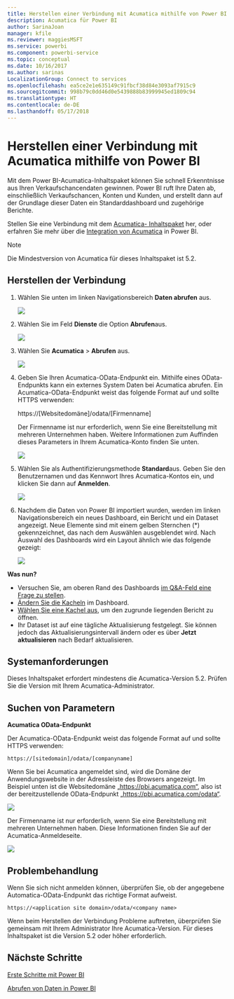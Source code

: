 ```yaml
---
title: Herstellen einer Verbindung mit Acumatica mithilfe von Power BI
description: Acumatica für Power BI
author: SarinaJoan
manager: kfile
ms.reviewer: maggiesMSFT
ms.service: powerbi
ms.component: powerbi-service
ms.topic: conceptual
ms.date: 10/16/2017
ms.author: sarinas
LocalizationGroup: Connect to services
ms.openlocfilehash: ea5ce2e1e635149c91fbcf38d84e3093af7915c9
ms.sourcegitcommit: 998b79c0dd46d0e5439888b83999945ed1809c94
ms.translationtype: HT
ms.contentlocale: de-DE
ms.lasthandoff: 05/17/2018
---
```

# <a name="connect-to-acumatica-with-power-bi"></a>Herstellen einer Verbindung mit Acumatica mithilfe von Power BI
Mit dem Power BI-Acumatica-Inhaltspaket können Sie schnell Erkenntnisse aus Ihren Verkaufschancendaten gewinnen. Power BI ruft Ihre Daten ab, einschließlich Verkaufschancen, Konten und Kunden, und erstellt dann auf der Grundlage dieser Daten ein Standarddashboard und zugehörige Berichte.

Stellen Sie eine Verbindung mit dem [Acumatica- Inhaltspaket](https://app.powerbi.com/getdata/services/acumatica) her, oder erfahren Sie mehr über die [Integration von Acumatica](https://powerbi.microsoft.com/integrations/acumatica) in Power BI.

>[!NOTE]
>Die Mindestversion von Acumatica für dieses Inhaltspaket ist 5.2.

## <a name="how-to-connect"></a>Herstellen der Verbindung
1. Wählen Sie unten im linken Navigationsbereich **Daten abrufen** aus.
   
   ![](media/service-connect-to-acumatica/getdata3.png)
2. Wählen Sie im Feld **Dienste** die Option **Abrufen**aus.
   
   ![](media/service-connect-to-acumatica/getdata2.png)
3. Wählen Sie **Acumatica** \> **Abrufen** aus.
   
   ![](media/service-connect-to-acumatica/acumatica.png)
4. Geben Sie Ihren Acumatica-OData-Endpunkt ein. Mithilfe eines OData-Endpunkts kann ein externes System Daten bei Acumatica abrufen. Ein Acumatica-OData-Endpunkt weist das folgende Format auf und sollte HTTPS verwenden:
   
     https://[Websitedomäne]/odata/[Firmenname]
   
   Der Firmenname ist nur erforderlich, wenn Sie eine Bereitstellung mit mehreren Unternehmen haben. Weitere Informationen zum Auffinden dieses Parameters in Ihrem Acumatica-Konto finden Sie unten.
   
   ![](media/service-connect-to-acumatica/parameters.png)
5. Wählen Sie als Authentifizierungsmethode **Standard**aus. Geben Sie den Benutzernamen und das Kennwort Ihres Acumatica-Kontos ein, und klicken Sie dann auf **Anmelden**.
   
    ![](media/service-connect-to-acumatica/creds2.png)
6. Nachdem die Daten von Power BI importiert wurden, werden im linken Navigationsbereich ein neues Dashboard, ein Bericht und ein Dataset angezeigt. Neue Elemente sind mit einem gelben Sternchen (\*) gekennzeichnet, das nach dem Auswählen ausgeblendet wird. Nach Auswahl des Dashboards wird ein Layout ähnlich wie das folgende gezeigt:
   
    ![](media/service-connect-to-acumatica/dashboard.png)

**Was nun?**

* Versuchen Sie, am oberen Rand des Dashboards [im Q&A-Feld eine Frage zu stellen](power-bi-q-and-a.md).
* [Ändern Sie die Kacheln](service-dashboard-edit-tile.md) im Dashboard.
* [Wählen Sie eine Kachel aus](service-dashboard-tiles.md), um den zugrunde liegenden Bericht zu öffnen.
* Ihr Dataset ist auf eine tägliche Aktualisierung festgelegt. Sie können jedoch das Aktualisierungsintervall ändern oder es über **Jetzt aktualisieren** nach Bedarf aktualisieren.

## <a name="system-requirements"></a>Systemanforderungen
Dieses Inhaltspaket erfordert mindestens die Acumatica-Version 5.2. Prüfen Sie die Version mit Ihrem Acumatica-Administrator.

## <a name="finding-parameters"></a>Suchen von Parametern
**Acumatica OData-Endpunkt**

Der Acumatica-OData-Endpunkt weist das folgende Format auf und sollte HTTPS verwenden:

    https://[sitedomain]/odata/[companyname]

Wenn Sie bei Acumatica angemeldet sind, wird die Domäne der Anwendungswebsite in der Adressleiste des Browsers angezeigt. Im Beispiel unten ist die Websitedomäne „https://pbi.acumatica.com“, also ist der bereitzustellende OData-Endpunkt „https://pbi.acumatica.com/odata“.

 ![](media/service-connect-to-acumatica/url.png)

Der Firmenname ist nur erforderlich, wenn Sie eine Bereitstellung mit mehreren Unternehmen haben. Diese Informationen finden Sie auf der Acumatica-Anmeldeseite.

![](media/service-connect-to-acumatica/signin2.png)

## <a name="troubleshooting"></a>Problembehandlung
Wenn Sie sich nicht anmelden können, überprüfen Sie, ob der angegebene Automatica-OData-Endpunkt das richtige Format aufweist.

    https://<application site domain>/odata/<company name>

Wenn beim Herstellen der Verbindung Probleme auftreten, überprüfen Sie gemeinsam mit Ihrem Administrator Ihre Acumatica-Version. Für dieses Inhaltspaket ist die Version 5.2 oder höher erforderlich.

## <a name="next-steps"></a>Nächste Schritte
[Erste Schritte mit Power BI](service-get-started.md)

[Abrufen von Daten in Power BI](service-get-data.md)

